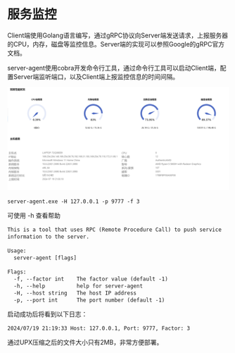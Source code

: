 # 服务监控
Client端使用Golang语言编写，通过gRPC协议向Server端发送请求，上报服务器的CPU，内存，磁盘等监控信息。Server端的实现可以参照Google的gRPC官方文档。

server-agent使用cobra开发命令行工具，通过命令行工具可以启动Client端，配置Server端监听端口，以及Client端上报监控信息的时间间隔。


![image.jpg](image%2Fimage.jpg)


```
server-agent.exe -H 127.0.0.1 -p 9777 -f 3
```
可使用 -h 查看帮助
```
This is a tool that uses RPC (Remote Procedure Call) to push service information to the server.

Usage:
  server-agent [flags]

Flags:
  -f, --factor int    The factor value (default -1)
  -h, --help          help for server-agent
  -H, --host string   The host IP address
  -p, --port int      The port number (default -1)

```


启动成功后将看到以下日志：
```
2024/07/19 21:19:33 Host: 127.0.0.1, Port: 9777, Factor: 3
```


通过UPX压缩之后的文件大小只有2MB，非常方便部署。